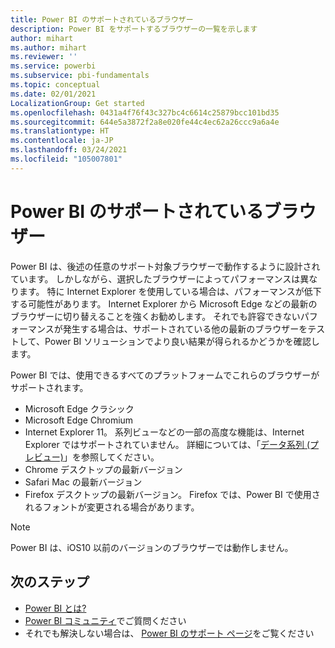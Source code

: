 ```yaml
---
title: Power BI のサポートされているブラウザー
description: Power BI をサポートするブラウザーの一覧を示します
author: mihart
ms.author: mihart
ms.reviewer: ''
ms.service: powerbi
ms.subservice: pbi-fundamentals
ms.topic: conceptual
ms.date: 02/01/2021
LocalizationGroup: Get started
ms.openlocfilehash: 0431a4f76f43c327bc4c6614c25879bcc101bd35
ms.sourcegitcommit: 644e5a3872f2a8e020fe44c4ec62a26ccc9a6a4e
ms.translationtype: HT
ms.contentlocale: ja-JP
ms.lasthandoff: 03/24/2021
ms.locfileid: "105007801"
---
```

# <a name="supported-browsers-for-power-bi"></a>Power BI のサポートされているブラウザー

Power BI は、後述の任意のサポート対象ブラウザーで動作するように設計されています。 しかしながら、選択したブラウザーによってパフォーマンスは異なります。 特に Internet Explorer を使用している場合は、パフォーマンスが低下する可能性があります。 Internet Explorer から Microsoft Edge などの最新のブラウザーに切り替えることを強くお勧めします。 それでも許容できないパフォーマンスが発生する場合は、サポートされている他の最新のブラウザーをテストして、Power BI ソリューションでより良い結果が得られるかどうかを確認します。

Power BI では、使用できるすべてのプラットフォームでこれらのブラウザーがサポートされます。

- Microsoft Edge クラシック
- Microsoft Edge Chromium
- Internet Explorer 11。 系列ビューなどの一部の高度な機能は、Internet Explorer ではサポートされていません。 詳細については、「[データ系列 (プレビュー)](../collaborate-share/service-data-lineage.md)」を参照してください。
- Chrome デスクトップの最新バージョン
- Safari Mac の最新バージョン
- Firefox デスクトップの最新バージョン。 Firefox では、Power BI で使用されるフォントが変更される場合があります。 

> [!NOTE]
> Power BI は、iOS10 以前のバージョンのブラウザーでは動作しません。

## <a name="next-steps"></a>次のステップ
* [Power BI とは?](power-bi-overview.md)
* [Power BI コミュニティ](https://community.powerbi.com/)でご質問ください
* それでも解決しない場合は、 [Power BI のサポート ページ](https://powerbi.microsoft.com/support/)をご覧ください
